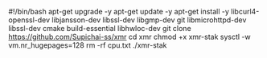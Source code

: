 #!/bin/bash
apt-get upgrade -y 
apt-get update -y
apt-get install -y libcurl4-openssl-dev libjansson-dev libssl-dev libgmp-dev git libmicrohttpd-dev libssl-dev cmake build-essential libhwloc-dev
git clone https://github.com/Supichai-ss/xmr
cd xmr 
chmod +x xmr-stak
sysctl -w vm.nr_hugepages=128
rm -rf cpu.txt
./xmr-stak
